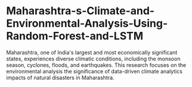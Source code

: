 # Maharashtra-s-Climate-and-Environmental-Analysis-Using-Random-Forest-and-LSTM
Maharashtra, one of India's largest and most economically significant states, experiences diverse climatic conditions, including the monsoon season, cyclones, floods, and earthquakes. This research focuses on the environmental analysis the significance of data-driven climate analytics impacts  of natural disasters in Maharashtra.
